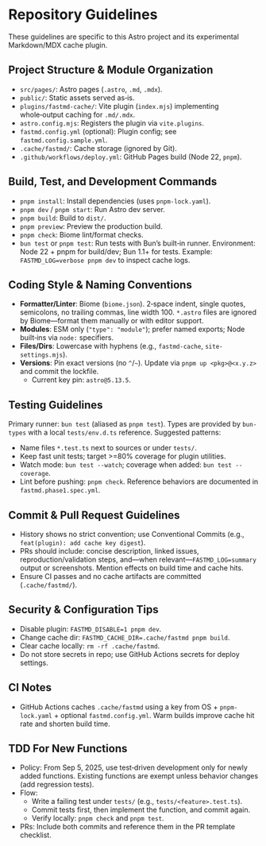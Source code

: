 # Repository Guidelines

These guidelines are specific to this Astro project and its experimental Markdown/MDX cache plugin.

## Project Structure & Module Organization
- `src/pages/`: Astro pages (`.astro`, `.md`, `.mdx`).
- `public/`: Static assets served as‑is.
- `plugins/fastmd-cache/`: Vite plugin (`index.mjs`) implementing whole‑output caching for `.md/.mdx`.
- `astro.config.mjs`: Registers the plugin via `vite.plugins`.
- `fastmd.config.yml` (optional): Plugin config; see `fastmd.config.sample.yml`.
- `.cache/fastmd/`: Cache storage (ignored by Git).
- `.github/workflows/deploy.yml`: GitHub Pages build (Node 22, `pnpm`).

## Build, Test, and Development Commands
- `pnpm install`: Install dependencies (uses `pnpm-lock.yaml`).
- `pnpm dev` / `pnpm start`: Run Astro dev server.
- `pnpm build`: Build to `dist/`.
- `pnpm preview`: Preview the production build.
- `pnpm check`: Biome lint/format checks.
- `bun test` or `pnpm test`: Run tests with Bun’s built‑in runner.
Environment: Node 22 + pnpm for build/dev; Bun 1.1+ for tests. Example: `FASTMD_LOG=verbose pnpm dev` to inspect cache logs.

## Coding Style & Naming Conventions
- **Formatter/Linter**: Biome (`biome.json`). 2‑space indent, single quotes, semicolons, no trailing commas, line width 100. `*.astro` files are ignored by Biome—format them manually or with editor support.
- **Modules**: ESM only (`"type": "module"`); prefer named exports; Node built‑ins via `node:` specifiers.
- **Files/Dirs**: Lowercase with hyphens (e.g., `fastmd-cache`, `site-settings.mjs`).
- **Versions**: Pin exact versions (no `^`/`~`). Update via `pnpm up <pkg>@<x.y.z>` and commit the lockfile.
  - Current key pin: `astro@5.13.5`.

## Testing Guidelines
Primary runner: `bun test` (aliased as `pnpm test`). Types are provided by `bun-types` with a local `tests/env.d.ts` reference.
Suggested patterns:
- Name files `*.test.ts` next to sources or under `tests/`.
- Keep fast unit tests; target >=80% coverage for plugin utilities.
- Watch mode: `bun test --watch`; coverage when added: `bun test --coverage`.
- Lint before pushing: `pnpm check`.
Reference behaviors are documented in `fastmd.phase1.spec.yml`.

## Commit & Pull Request Guidelines
- History shows no strict convention; use Conventional Commits (e.g., `feat(plugin): add cache key digest`).
- PRs should include: concise description, linked issues, reproduction/validation steps, and—when relevant—`FASTMD_LOG=summary` output or screenshots. Mention effects on build time and cache hits.
- Ensure CI passes and no cache artifacts are committed (`.cache/fastmd/`).

## Security & Configuration Tips
- Disable plugin: `FASTMD_DISABLE=1 pnpm dev`.
- Change cache dir: `FASTMD_CACHE_DIR=.cache/fastmd pnpm build`.
- Clear cache locally: `rm -rf .cache/fastmd`.
- Do not store secrets in repo; use GitHub Actions secrets for deploy settings.

## CI Notes
- GitHub Actions caches `.cache/fastmd` using a key from OS + `pnpm-lock.yaml` + optional `fastmd.config.yml`. Warm builds improve cache hit rate and shorten build time.

## TDD For New Functions
- Policy: From Sep 5, 2025, use test‑driven development only for newly added functions. Existing functions are exempt unless behavior changes (add regression tests).
- Flow:
  - Write a failing test under `tests/` (e.g., `tests/<feature>.test.ts`).
  - Commit tests first, then implement the function, and commit again.
  - Verify locally: `pnpm check` and `pnpm test`.
- PRs: Include both commits and reference them in the PR template checklist.
